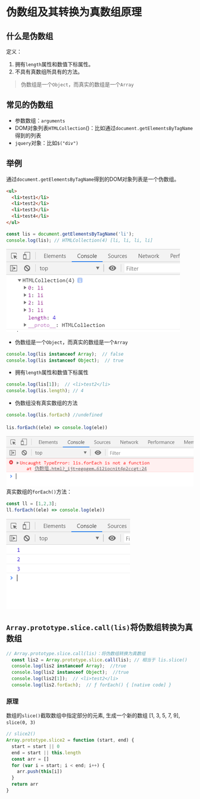 # 伪数组及其转换为真数组原理

## 什么是伪数组

定义：

1. 拥有`length`属性和数值下标属性。
2. 不具有真数组所具有的方法。

> 伪数组是一个`Object`，而真实的数组是一个`Array`

## 常见的伪数组

- 参数数组：`arguments`
- DOM对象列表`HTMLCollection`()：比如通过`document.getElementsByTagName`得到的列表
- `jquery`对象：比如`$("div")`

## 举例

通过`document.getElementsByTagName`得到的DOM对象列表是一个伪数组。

```html
<ul>
  <li>test1</li>
  <li>test2</li>
  <li>test3</li>
  <li>test4</li>
</ul>
```
```javascript
const lis = document.getElementsByTagName('li');
console.log(lis); // HTMLCollection(4) [li, li, li, li]
```
![](./imgs/1.png)
- 伪数组是一个`Object`，而真实的数组是一个`Array`
```javascript
console.log(lis instanceof Array);  // false
console.log(lis instanceof Object);  // true
```

- 拥有`length`属性和数值下标属性

```javascript
console.log(lis[1]);  // <li>test2</li>
console.log(lis.length); // 4
```

- 伪数组没有真实数组的方法

```javascript
console.log(lis.forEach) //undefined

lis.forEach((ele) => console.log(ele))
```
![](./imgs/2.png)
真实数组的`forEach()`方法：

```javascript
const ll = [1,2,3];
ll.forEach((ele) => console.log(ele))
```
![](./imgs/3.png)
## `Array.prototype.slice.call(lis)`将伪数组转换为真数组

```javascript
// Array.prototype.slice.call(lis)：将伪数组转换为真数组
  const lis2 = Array.prototype.slice.call(lis); // 相当于 lis.slice()
  console.log(lis2 instanceof Array);  //true
  console.log(lis2 instanceof Object);  //true
  console.log(lis2[1]);  // <li>test2</li>
  console.log(lis2.forEach);  // ƒ forEach() { [native code] }
```

### 原理

数组的`slice()`截取数组中指定部分的元素, 生成一个新的数组  [1, 3, 5, 7, 9],` slice(0, 3)`

```javascript
// slice2()
Array.prototype.slice2 = function (start, end) {
  start = start || 0
  end = start || this.length
  const arr = []
  for (var i = start; i < end; i++) {
    arr.push(this[i])
  }
  return arr
}
```

